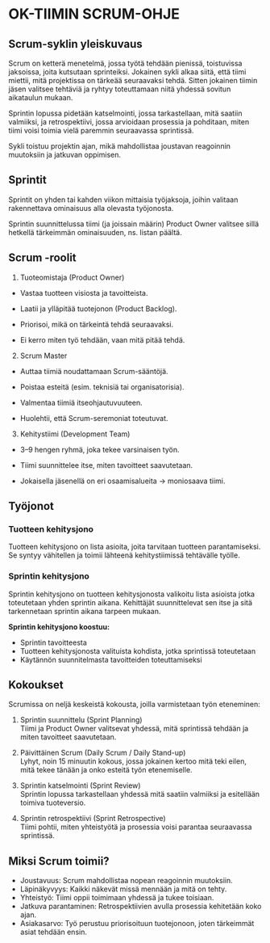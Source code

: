 # OK-TIIMIN SCRUM-OHJE

## Scrum-syklin yleiskuvaus

Scrum on ketterä menetelmä, jossa työtä tehdään pienissä, toistuvissa jaksoissa, joita kutsutaan sprinteiksi. Jokainen sykli alkaa siitä, että tiimi miettii, mitä projektissa on tärkeää seuraavaksi tehdä. Sitten jokainen tiimin jäsen valitsee tehtäviä ja ryhtyy toteuttamaan niitä yhdessä sovitun aikataulun mukaan.

Sprintin lopussa pidetään katselmointi, jossa tarkastellaan, mitä saatiin valmiiksi, ja retrospektiivi, jossa arvioidaan prosessia ja pohditaan, miten tiimi voisi toimia vielä paremmin seuraavassa sprintissä.

Sykli toistuu projektin ajan, mikä mahdollistaa joustavan reagoinnin muutoksiin ja jatkuvan oppimisen.


## Sprintit
Sprintit on yhden tai kahden viikon mittaisia työjaksoja, joihin valitaan rakennettava ominaisuus alla olevasta työjonosta.

Sprintin suunnittelussa tiimi (ja joissain määrin) Product Owner valitsee sillä hetkellä tärkeimmän ominaisuuden, ns. listan päältä.

## Scrum -roolit

1. Tuoteomistaja (Product Owner)

- Vastaa tuotteen visiosta ja tavoitteista.

- Laatii ja ylläpitää tuotejonon (Product Backlog).

- Priorisoi, mikä on tärkeintä tehdä seuraavaksi.

- Ei kerro miten työ tehdään, vaan mitä pitää tehdä.

2. Scrum Master

- Auttaa tiimiä noudattamaan Scrum-sääntöjä.

- Poistaa esteitä (esim. teknisiä tai organisatorisia).

- Valmentaa tiimiä itseohjautuvuuteen.

- Huolehtii, että Scrum-seremoniat toteutuvat.

3. Kehitystiimi (Development Team)

- 3–9 hengen ryhmä, joka tekee varsinaisen työn.

- Tiimi suunnittelee itse, miten tavoitteet saavutetaan.

- Jokaisella jäsenellä on eri osaamisalueita → moniosaava tiimi.

## Työjonot
### Tuotteen kehitysjono
Tuotteen kehitysjono on lista asioita, joita tarvitaan tuotteen parantamiseksi. Se syntyy vähitellen ja toimii lähteenä kehitystiimissä tehtävälle työlle.
### Sprintin kehitysjono
Sprintin kehitysjono on tuotteen kehitysjonosta valikoitu lista asioista jotka toteutetaan yhden sprintin aikana. Kehittäjät suunnittelevat sen itse ja sitä tarkennetaan sprintin aikana tarpeen mukaan.

**Sprintin kehitysjono koostuu:** 
- Sprintin tavoitteesta
- Tuotteen kehitysjonosta valituista kohdista, jotka sprintissä toteutetaan
- Käytännön suunnitelmasta tavoitteiden toteuttamiseksi

## Kokoukset
Scrumissa on neljä keskeistä kokousta, joilla varmistetaan työn eteneminen:

1. Sprintin suunnittelu (Sprint Planning)  
   Tiimi ja Product Owner valitsevat yhdessä, mitä sprintissä tehdään ja miten tavoitteet saavutetaan.  

2. Päivittäinen Scrum (Daily Scrum / Daily Stand-up)  
   Lyhyt, noin 15 minuutin kokous, jossa jokainen kertoo mitä teki eilen, mitä tekee tänään ja onko esteitä työn etenemiselle.  

3. Sprintin katselmointi (Sprint Review)  
   Sprintin lopussa tarkastellaan yhdessä mitä saatiin valmiiksi ja esitellään toimiva tuoteversio.  

4. Sprintin retrospektiivi (Sprint Retrospective)  
   Tiimi pohtii, miten yhteistyötä ja prosessia voisi parantaa seuraavassa sprintissä.  


## Miksi Scrum toimii?
- Joustavuus: Scrum mahdollistaa nopean reagoinnin muutoksiin.  
- Läpinäkyvyys: Kaikki näkevät missä mennään ja mitä on tehty.  
- Yhteistyö: Tiimi oppii toimimaan yhdessä ja tukee toisiaan.  
- Jatkuva parantaminen: Retrospektiivien avulla prosessia kehitetään koko ajan.  
- Asiakasarvo: Työ perustuu priorisoituun tuotejonoon, joten tärkeimmät asiat tehdään ensin.  
